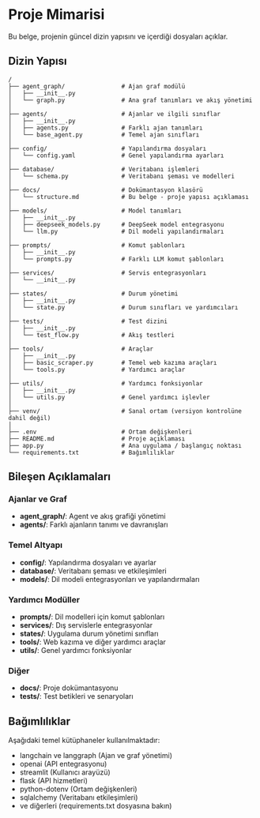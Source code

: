 # Proje Mimarisi

Bu belge, projenin güncel dizin yapısını ve içerdiği dosyaları açıklar.

## Dizin Yapısı

```
/
├── agent_graph/                # Ajan graf modülü
│   ├── __init__.py
│   └── graph.py                # Ana graf tanımları ve akış yönetimi
│
├── agents/                     # Ajanlar ve ilgili sınıflar
│   ├── __init__.py
│   ├── agents.py               # Farklı ajan tanımları
│   └── base_agent.py           # Temel ajan sınıfları
│
├── config/                     # Yapılandırma dosyaları
│   └── config.yaml             # Genel yapılandırma ayarları
│
├── database/                   # Veritabanı işlemleri
│   └── schema.py               # Veritabanı şeması ve modelleri
│
├── docs/                       # Dokümantasyon klasörü
│   └── structure.md            # Bu belge - proje yapısı açıklaması
│
├── models/                     # Model tanımları
│   ├── __init__.py
│   ├── deepseek_models.py      # DeepSeek model entegrasyonu
│   └── llm.py                  # Dil modeli yapılandırmaları
│
├── prompts/                    # Komut şablonları
│   ├── __init__.py
│   └── prompts.py              # Farklı LLM komut şablonları
│
├── services/                   # Servis entegrasyonları
│   └── __init__.py
│
├── states/                     # Durum yönetimi
│   ├── __init__.py
│   └── state.py                # Durum sınıfları ve yardımcıları
│
├── tests/                      # Test dizini
│   ├── __init__.py
│   └── test_flow.py            # Akış testleri
│
├── tools/                      # Araçlar
│   ├── __init__.py
│   ├── basic_scraper.py        # Temel web kazıma araçları
│   └── tools.py                # Yardımcı araçlar
│
├── utils/                      # Yardımcı fonksiyonlar
│   ├── __init__.py
│   └── utils.py                # Genel yardımcı işlevler
│
├── venv/                       # Sanal ortam (versiyon kontrolüne dahil değil)
│
├── .env                        # Ortam değişkenleri
├── README.md                   # Proje açıklaması
├── app.py                      # Ana uygulama / başlangıç noktası
└── requirements.txt            # Bağımlılıklar
```

## Bileşen Açıklamaları

### Ajanlar ve Graf
- **agent_graph/**: Agent ve akış grafiği yönetimi
- **agents/**: Farklı ajanların tanımı ve davranışları

### Temel Altyapı
- **config/**: Yapılandırma dosyaları ve ayarlar
- **database/**: Veritabanı şeması ve etkileşimleri
- **models/**: Dil modeli entegrasyonları ve yapılandırmaları

### Yardımcı Modüller
- **prompts/**: Dil modelleri için komut şablonları
- **services/**: Dış servislerle entegrasyonlar
- **states/**: Uygulama durum yönetimi sınıfları
- **tools/**: Web kazıma ve diğer yardımcı araçlar
- **utils/**: Genel yardımcı fonksiyonlar

### Diğer
- **docs/**: Proje dokümantasyonu
- **tests/**: Test betikleri ve senaryoları

## Bağımlılıklar
Aşağıdaki temel kütüphaneler kullanılmaktadır:
- langchain ve langgraph (Ajan ve graf yönetimi)
- openai (API entegrasyonu)
- streamlit (Kullanıcı arayüzü)
- flask (API hizmetleri)
- python-dotenv (Ortam değişkenleri)
- sqlalchemy (Veritabanı etkileşimleri)
- ve diğerleri (requirements.txt dosyasına bakın) 